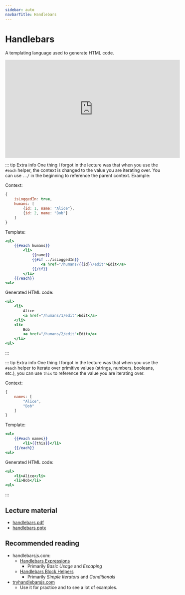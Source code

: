 ```yaml
---
sidebar: auto
navbarTitle: Handlebars
---
```


# Handlebars
A templating language used to generate HTML code.

<iframe width="560" height="314" src="https://www.youtube.com/embed/04cXGOZxhAI" frameborder="0" allow="accelerometer; autoplay; encrypted-media; gyroscope; picture-in-picture" allowfullscreen></iframe>

::: tip Extra info
One thing I forgot in the lecture was that when you use the `#each` helper, the context is changed to the value you are iterating over. You can use `../` in the beginning to reference the parent context. Example:

Context:

```js
{
    isLoggedIn: true,
    humans: [
        {id: 1, name: "Alice"},
        {id: 2, name: "Bob"}
    ]
}
```

Template:

```handlebars
<ul>
    {{#each humans}}
        <li>
            {{name}}
            {{#if ../isLoggedIn}}
                <a href="/humans/{{id}}/edit">Edit</a>
            {{/if}}
        </li>
    {{/each}}
<ul>
```

Generated HTML code:

```handlebars
<ul>
    <li>
        Alice
        <a href="/humans/1/edit">Edit</a>
    </li>
    <li>
        Bob
        <a href="/humans/2/edit">Edit</a>
    </li>
<ul>
```
:::

::: tip Extra info
One thing I forgot in the lecture was that when you use the `#each` helper to iterate over primitive values (strings, numbers, booleans, etc.), you can use `this` to reference the value you are iterating over.

Context:

```js
{
    names: [
        "Alice",
        "Bob"
    ]
}
```

Template:

```handlebars
<ul>
    {{#each names}}
        <li>{{this}}</li>
    {{/each}}
<ul>
```

Generated HTML code:

```handlebars
<ul>
    <li>Alice</li>
    <li>Bob</li>
<ul>
```
:::

## Lecture material
* [handlebars.pdf](handlebars.pdf)
* [handlebars.pptx](handlebars.pptx)

## Recommended reading
* handlebarsjs.com:
    * [Handlebars Expressions](https://handlebarsjs.com/expressions.html)
        * Primarily *Basic Usage* and *Escaping*
    * [Handlebars Block Helpers](https://handlebarsjs.com/block_helpers.html)
        * Primarily *Simple Iterators* and *Conditionals*
* [tryhandlebarsjs.com](http://tryhandlebarsjs.com/)
    * Use it for practice and to see a lot of examples.
